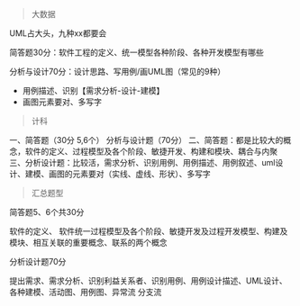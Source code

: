 > 大数据

UML占大头，九种xx都要会

简答题30分：软件工程的定义、统一模型各种阶段、各种开发模型有哪些

分析与设计70分：设计思路、写用例/画UML图（常见的9种）

- 用例描述、识别【需求分析-设计-建模】
- 画图元素要对、多写字

> 计科

一、简答题（30分 5,6个） 分析与设计题（70分）
二、简答题：都是比较大的概念，软件的定义、过程模型及各个阶段、敏捷开发、构建和模块、耦合与内聚
三、分析设计题：比较活，需求分析、识别用例、用例描述、用例叙述、uml设计、建模、画图的元素要对（实线、虚线、形状）、多写字

> 汇总题型

简答题5、6个共30分

软件的定义、 软件统一过程模型及各个阶段、敏捷开发及过程开发模型、构建及模块、相互关联的重要概念、联系的两个概念

分析设计题70分

提出需求、需求分析、识别利益关系者、识别用例、用例设计描述、UML设计、各种建模、活动图、用例图、异常流 分支流